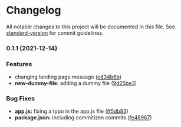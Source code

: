 # Changelog

All notable changes to this project will be documented in this file. See [standard-version](https://github.com/conventional-changelog/standard-version) for commit guidelines.

### 0.1.1 (2021-12-14)


### Features

* changing landing page message ([c434b6b](https://github.com/jsphwllng/conventional_commits_demo/commit/c434b6b233802327b0ae0e5e79c60836ccf2f086))
* **new-dummy-file:** adding a dummy file ([9d25be3](https://github.com/jsphwllng/conventional_commits_demo/commit/9d25be3e0630e9ebe78db4249951a9efb721057e))


### Bug Fixes

* **app.js:** fixing a typo in the app.js file ([ff5db93](https://github.com/jsphwllng/conventional_commits_demo/commit/ff5db936c9c87cfa91b130b8dff76e5977af08cc))
* **package.json:** including commitizen commits ([fe48967](https://github.com/jsphwllng/conventional_commits_demo/commit/fe4896799d6447b8a4d560a77c6db06ab0ea78bf))
